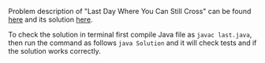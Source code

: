 Problem description of "Last Day Where You Can Still Cross" can be found [here](https://leetcode.com/problems/last-day-where-you-can-still-cross/last-moment-before-all-ants-fall-out-of-a-plank/description/) and its solution [here](https://github.com/aurimas13/Solutions-To-Problems/blob/main/LeetCode/Java%20Solutions/Last%20Day%20Where%20You%20Can%20Still%20Cross/last.java).

To check the solution in terminal first compile Java file as `javac last.java`, then run the command as follows `java Solution` and it will check tests and if the solution works correctly.
